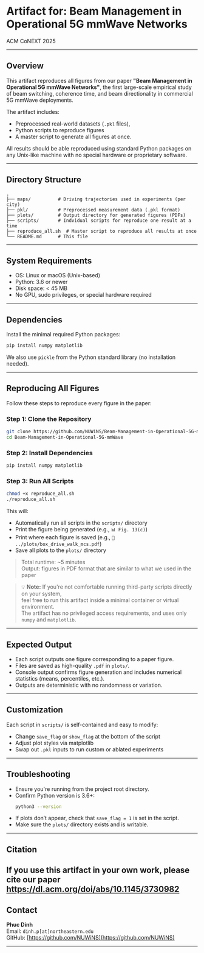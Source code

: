 # Artifact for: Beam Management in Operational 5G mmWave Networks  
ACM CoNEXT 2025 

---

## Overview

This artifact reproduces all figures from our paper **"Beam Management in Operational 5G mmWave Networks"**, the first large-scale empirical study of beam switching, coherence time, and beam directionality in commercial 5G mmWave deployments.

The artifact includes:
- Preprocessed real-world datasets (`.pkl` files),
- Python scripts to reproduce figures
- A master script to generate all figures at once.

All results should be able reproduced using standard Python packages on any Unix-like machine with no special hardware or proprietary software.

---

## Directory Structure

```text
.
├── maps/          # Driving trajectories used in experiments (per city)
├── pkl/           # Preprocessed measurement data (.pkl format)
├── plots/         # Output directory for generated figures (PDFs)
├── scripts/       # Indvidual scripts for reproduce one result at a time
├── reproduce_all.sh  # Master script to reproduce all results at once
└── README.md      # This file
```

---

## System Requirements

- OS: Linux or macOS (Unix-based)
- Python: 3.6 or newer
- Disk space: < 45 MB
- No GPU, sudo privileges, or special hardware required

---

## Dependencies

Install the minimal required Python packages:

```bash
pip install numpy matplotlib
```

We also use `pickle` from the Python standard library (no installation needed).

---

## Reproducing All Figures

Follow these steps to reproduce every figure in the paper:

### Step 1: Clone the Repository

```bash
git clone https://github.com/NUWiNS/Beam-Management-in-Operational-5G-mmWave.git
cd Beam-Management-in-Operational-5G-mmWave
```

### Step 2: Install Dependencies

```bash
pip install numpy matplotlib
```

### Step 3: Run All Scripts

```bash
chmod +x reproduce_all.sh
./reproduce_all.sh
```

This will:
- Automatically run all scripts in the `scripts/` directory
- Print the figure being generated (e.g., `📊 Fig. 13(c)`)
- Print where each figure is saved (e.g., `💾 ../plots/box_drive_walk_mcs.pdf`)
- Save all plots to the `plots/` directory

> Total runtime: ~5 minutes  
> Output: figures in PDF format that are similar to what we used in the paper

> 💡 **Note:** If you're not comfortable running third-party scripts directly on your system,  
> feel free to run this artifact inside a minimal container or virtual environment.  
> The artifact has no privileged access requirements, and uses only `numpy` and `matplotlib`.
---

## Expected Output

- Each script outputs one figure corresponding to a paper figure.
- Files are saved as high-quality `.pdf` in `plots/`.
- Console output confirms figure generation and includes numerical statistics (means, percentiles, etc.).
- Outputs are deterministic with no randomness or variation.

---

## Customization

Each script in `scripts/` is self-contained and easy to modify:
- Change `save_flag` or `show_flag` at the bottom of the script
- Adjust plot styles via matplotlib
- Swap out `.pkl` inputs to run custom or ablated experiments

---

## Troubleshooting

- Ensure you're running from the project root directory.
- Confirm Python version is 3.6+:
  ```bash
  python3 --version
  ```
- If plots don’t appear, check that `save_flag = 1` is set in the script.
- Make sure the `plots/` directory exists and is writable.

---

## Citation

If you use this artifact in your own work, please cite our paper
https://dl.acm.org/doi/abs/10.1145/3730982
---

## Contact

**Phuc Dinh**  
Email: `dinh.p[at]northeastern.edu`  
GitHub: [https://github.com/NUWiNS](https://github.com/NUWiNS)

---

